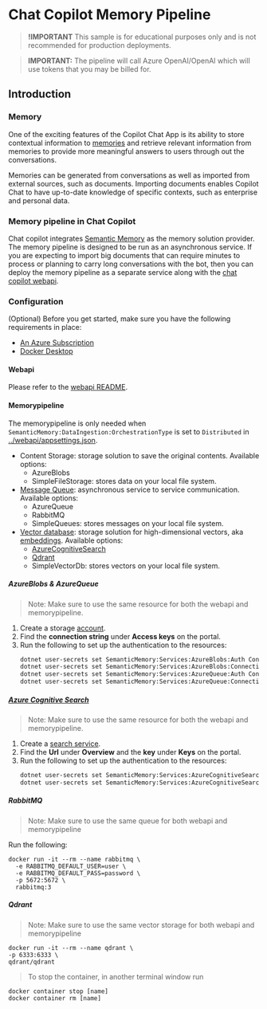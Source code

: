 ﻿# Chat Copilot Memory Pipeline

> **!IMPORTANT**
> This sample is for educational purposes only and is not recommended for production deployments.

> **IMPORTANT:** The pipeline will call Azure OpenAI/OpenAI which will use tokens that you may be billed for.

## Introduction

### Memory

One of the exciting features of the Copilot Chat App is its ability to store contextual information
to [memories](https://github.com/microsoft/semantic-kernel/blob/main/docs/EMBEDDINGS.md) and retrieve
relevant information from memories to provide more meaningful answers to users through out the conversations.

Memories can be generated from conversations as well as imported from external sources, such as documents.
Importing documents enables Copilot Chat to have up-to-date knowledge of specific contexts, such as enterprise and personal data.

### Memory pipeline in Chat Copilot

Chat copilot integrates [Semantic Memory](https://github.com/microsoft/semantic-memory) as the memory solution provider. The memory pipeline is designed to be run as an asynchronous service. If you are expecting to import big documents that can require minutes to process or planning to carry long conversations with the bot, then you can deploy the memory pipeline as a separate service along with the [chat copilot webapi](https://github.com/microsoft/chat-copilot/tree/main/webapi).

### Configuration

(Optional) Before you get started, make sure you have the following requirements in place:

- [An Azure Subscription](https://azure.microsoft.com/en-us/free/)
- [Docker Desktop](https://www.docker.com/products/docker-desktop)

#### Webapi

Please refer to the [webapi README](../webapi/README.md).

#### Memorypipeline

The memorypipeline is only needed when `SemanticMemory:DataIngestion:OrchestrationType` is set to `Distributed` in [../webapi/appsettings.json](./appsettings.json).

- Content Storage: storage solution to save the original contents. Available options:
  - AzureBlobs
  - SimpleFileStorage: stores data on your local file system.
- [Message Queue](https://learn.microsoft.com/en-us/azure/storage/queues/storage-queues-introduction): asynchronous service to service communication. Available options:
  - AzureQueue
  - RabbitMQ
  - SimpleQueues: stores messages on your local file system.
- [Vector database](https://learn.microsoft.com/en-us/semantic-kernel/memories/vector-db): storage solution for high-dimensional vectors, aka [embeddings](https://github.com/microsoft/semantic-kernel/blob/main/docs/EMBEDDINGS.md). Available options:
  - [AzureCognitiveSearch](https://learn.microsoft.com/en-us/azure/search/search-what-is-azure-search)
  - [Qdrant](https://github.com/qdrant/qdrant)
  - SimpleVectorDb: stores vectors on your local file system.

##### AzureBlobs & AzureQueue

> Note: Make sure to use the same resource for both the webapi and memorypipeline.

1. Create a storage [account](https://learn.microsoft.com/en-us/azure/storage/common/storage-account-create?toc=%2Fazure%2Fstorage%2Fblobs%2Ftoc.json&tabs=azure-portal).
2. Find the **connection string** under **Access keys** on the portal.
3. Run the following to set up the authentication to the resources:
   ```bash
   dotnet user-secrets set SemanticMemory:Services:AzureBlobs:Auth ConnectionString
   dotnet user-secrets set SemanticMemory:Services:AzureBlobs:ConnectionString [your secret]
   dotnet user-secrets set SemanticMemory:Services:AzureQueue:Auth ConnectionString
   dotnet user-secrets set SemanticMemory:Services:AzureQueue:ConnectionString [your secret]
   ```

##### [Azure Cognitive Search](https://learn.microsoft.com/en-us/azure/search/search-what-is-azure-search)

> Note: Make sure to use the same resource for both the webapi and memorypipeline.

1. Create a [search service](https://learn.microsoft.com/en-us/azure/search/search-create-service-portal).
2. Find the **Url** under **Overview** and the **key** under **Keys** on the portal.
3. Run the following to set up the authentication to the resources:
   ```bash
   dotnet user-secrets set SemanticMemory:Services:AzureCognitiveSearch:Endpoint [your secret]
   dotnet user-secrets set SemanticMemory:Services:AzureCognitiveSearch:APIKey [your secret]
   ```

##### RabbitMQ

> Note: Make sure to use the same queue for both webapi and memorypipeline

Run the following:

```
docker run -it --rm --name rabbitmq \
  -e RABBITMQ_DEFAULT_USER=user \
  -e RABBITMQ_DEFAULT_PASS=password \
  -p 5672:5672 \
  rabbitmq:3
```

##### Qdrant

> Note: Make sure to use the same vector storage for both webapi and memorypipeline

```
docker run -it --rm --name qdrant \
-p 6333:6333 \
qdrant/qdrant
```

> To stop the container, in another terminal window run

```
docker container stop [name]
docker container rm [name]
```
